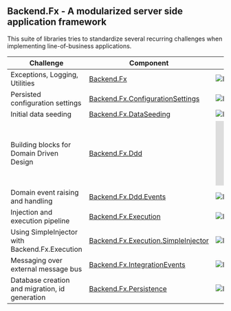 ## Backend.Fx - A modularized server side application framework

This suite of libraries tries to standardize several recurring challenges when implementing line-of-business applications.

|Challenge|Component|Version|
|---|---|---|
|Exceptions, Logging, Utilities|[Backend.Fx](https://github.com/backend-fx/Backend.Fx)|![NuGet Version](https://img.shields.io/nuget/v/Backend.Fx)|
|Persisted configuration settings|[Backend.Fx.ConfigurationSettings]()|![NuGet Version](https://img.shields.io/nuget/v/Backend.Fx.ConfigurationSettings)|
|Initial data seeding|[Backend.Fx.DataSeeding]()|![NuGet Version](https://img.shields.io/nuget/v/Backend.Fx.DataSeeding)|
|Building blocks for Domain Driven Design|[Backend.Fx.Ddd](https://github.com/backend-fx/Backend.Fx.Ddd)|![NuGet Version](https://img.shields.io/nuget/v/Backend.Fx.Ddd)|
|Domain event raising and handling|[Backend.Fx.Ddd.Events](https://github.com/backend-fx/Backend.Fx.Ddd)|![NuGet Version](https://img.shields.io/nuget/v/Backend.Fx.Ddd.Events)|
|Injection and execution pipeline|[Backend.Fx.Execution](https://github.com/backend-fx/Backend.Fx.Execution)|![NuGet Version](https://img.shields.io/nuget/v/Backend.Fx.Execution)|
|Using SimpleInjector with Backend.Fx.Execution|[Backend.Fx.Execution.SimpleInjector](https://github.com/backend-fx/Backend.Fx.Execution.SimpleInjector)|![NuGet Version](https://img.shields.io/nuget/v/Backend.Fx.Execution.SimpleInjector)|
|Messaging over external message bus|[Backend.Fx.IntegrationEvents](https://github.com/backend-fx/Backend.Fx.IntegrationEvents)|![NuGet Version](https://img.shields.io/nuget/v/Backend.Fx.IntegrationEvents)|
|Database creation and migration, id generation|[Backend.Fx.Persistence](https://github.com/backend-fx/Backend.Fx.Persistence)|![NuGet Version](https://img.shields.io/nuget/v/Backend.Fx.Persistence)|
